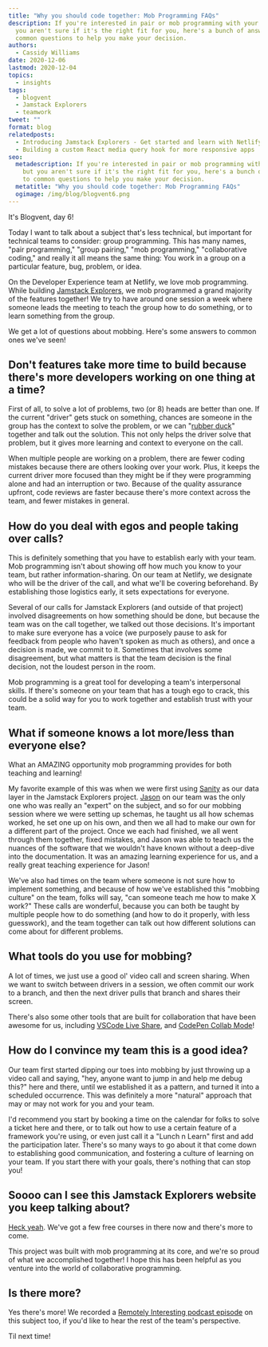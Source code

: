 ```yaml
---
title: "Why you should code together: Mob Programming FAQs"
description: If you're interested in pair or mob programming with your team but
  you aren't sure if it's the right fit for you, here's a bunch of answers to
  common questions to help you make your decision.
authors:
  - Cassidy Williams
date: 2020-12-06
lastmod: 2020-12-04
topics:
  - insights
tags:
  - blogvent
  - Jamstack Explorers
  - teamwork
tweet: ""
format: blog
relatedposts:
  - Introducing Jamstack Explorers - Get started and learn with Netlify
  - Building a custom React media query hook for more responsive apps
seo:
  metadescription: If you're interested in pair or mob programming with your team
    but you aren't sure if it's the right fit for you, here's a bunch of answers
    to common questions to help you make your decision.
  metatitle: "Why you should code together: Mob Programming FAQs"
  ogimage: /img/blog/blogvent6.png
---
```

It's Blogvent, day 6!

Today I want to talk about a subject that's less technical, but important for technical teams to consider: group programming. This has many names, "pair programming," "group pairing," "mob programming," "collaborative coding," and really it all means the same thing: You work in a group on a particular feature, bug, problem, or idea.

On the Developer Experience team at Netlify, we love mob programming. While building [Jamstack Explorers](https://explorers.netlify.com/?utm_source=blog&utm_medium=explorers-cs&utm_campaign=devex), we mob programmed a grand majority of the features together! We try to have around one session a week where someone leads the meeting to teach the group how to do something, or to learn something from the group.

We get a lot of questions about mobbing. Here's some answers to common ones we've seen!

## Don't features take more time to build because there's more developers working on one thing at a time?
First of all, to solve a lot of problems, two (or 8) heads are better than one. If the current "driver" gets stuck on something, chances are someone in the group has the context to solve the problem, or we can "[rubber duck](https://en.wikipedia.org/wiki/Rubber_duck_debugging)" together and talk out the solution. This not only helps the driver solve that problem, but it gives more learning and context to everyone on the call.

When multiple people are working on a problem, there are fewer coding mistakes because there are others looking over your work. Plus, it keeps the current driver more focused than they might be if they were programming alone and had an interruption or two. Because of the quality assurance upfront, code reviews are faster because there's more context across the team, and fewer mistakes in general.

## How do you deal with egos and people taking over calls?
This is definitely something that you have to establish early with your team. Mob programming isn't about showing off how much you know to your team, but rather information-sharing. On our team at Netlify, we designate who will be the driver of the call, and what we'll be covering beforehand. By establishing those logistics early, it sets expectations for everyone.

Several of our calls for Jamstack Explorers (and outside of that project) involved disagreements on how something should be done, but because the team was on the call together, we talked out those decisions. It's important to make sure everyone has a voice (we purposely pause to ask for feedback from people who haven't spoken as much as others), and once a decision is made, we commit to it. Sometimes that involves some disagreement, but what matters is that the team decision is the final decision, not the loudest person in the room.

Mob programming is a great tool for developing a team's interpersonal skills. If there's someone on your team that has a tough ego to crack, this could be a solid way for you to work together and establish trust with your team.

## What if someone knows a lot more/less than everyone else?
What an AMAZING opportunity mob programming provides for both teaching and learning!

My favorite example of this was when we were first using [Sanity](https://www.sanity.io/) as our data layer in the Jamstack Explorers project. [Jason](https://twitter.com/jlengstorf) on our team was the only one who was really an "expert" on the subject, and so for our mobbing session where we were setting up schemas, he taught us all how schemas worked, he set one up on his own, and then we all had to make our own for a different part of the project. Once we each had finished, we all went through them together, fixed mistakes, and Jason was able to teach us the nuances of the software that we wouldn't have known without a deep-dive into the documentation. It was an amazing learning experience for us, and a really great teaching experience for Jason!

We've also had times on the team where someone is not sure how to implement something, and because of how we've established this "mobbing culture" on the team, folks will say, "can someone teach me how to make X work?" These calls are wonderful, because you can both be taught by multiple people how to do something (and how to do it properly, with less guesswork), and the team together can talk out how different solutions can come about for different problems.

## What tools do you use for mobbing?
A lot of times, we just use a good ol' video call and screen sharing. When we want to switch between drivers in a session, we often commit our work to a branch, and then the next driver pulls that branch and shares their screen.

There's also some other tools that are built for collaboration that have been awesome for us, including [VSCode Live Share](https://marketplace.visualstudio.com/items?itemName=MS-vsliveshare.vsliveshare), and [CodePen Collab Mode](https://blog.codepen.io/documentation/collab-mode/)!

## How do I convince my team this is a good idea?
Our team first started dipping our toes into mobbing by just throwing up a video call and saying, "hey, anyone want to jump in and help me debug this?" here and there, until we established it as a pattern, and turned it into a scheduled occurrence. This was definitely a more "natural" approach that may or may not work for you and your team.

I'd recommend you start by booking a time on the calendar for folks to solve a ticket here and there, or to talk out how to use a certain feature of a framework you're using, or even just call it a "Lunch n Learn" first and add the participation later. There's so many ways to go about it that come down to establishing good communication, and fostering a culture of learning on your team. If you start there with your goals, there's nothing that can stop you!

## Soooo can I see this Jamstack Explorers website you keep talking about?
[Heck yeah](https://explorers.netlify.com/?utm_source=blog&utm_medium=explorers-cs&utm_campaign=devex). We've got a few free courses in there now and there's more to come.

This project was built with mob programming at its core, and we're so proud of what we accomplished together! I hope this has been helpful as you venture into the world of collaborative programming.

## Is there more?
Yes there's more! We recorded a [Remotely Interesting podcast episode](https://remotelyinteresting.transistor.fm/episodes/008-pandemic-pair-and-mob-programming) on this subject too, if you'd like to hear the rest of the team's perspective.

Til next time!
